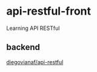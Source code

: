 # api-restful-front
Learning API RESTful

## backend
[diegovianaf/api-restful](https://github.com/diegovianaf/api-restful)
